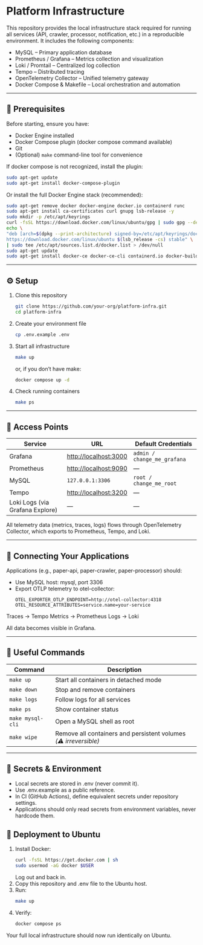 # Platform Infrastructure

This repository provides the local infrastructure stack required for running all services (API, crawler, processor, notification, etc.) in a reproducible environment.
It includes the following components:

* MySQL – Primary application database
* Prometheus / Grafana – Metrics collection and visualization
* Loki / Promtail – Centralized log collection
* Tempo – Distributed tracing
* OpenTelemetry Collector – Unified telemetry gateway
* Docker Compose & Makefile – Local orchestration and automation

---

## 🧱 Prerequisites

Before starting, ensure you have:
* Docker Engine installed
* Docker Compose plugin (docker compose command available)
* Git
* (Optional) `make` command-line tool for convenience

If docker compose is not recognized, install the plugin:
```bash
sudo apt-get update  
sudo apt-get install docker-compose-plugin
```

Or install the full Docker Engine stack (recommended):  
```bash
sudo apt-get remove docker docker-engine docker.io containerd runc  
sudo apt-get install ca-certificates curl gnupg lsb-release -y  
sudo mkdir -p /etc/apt/keyrings  
curl -fsSL https://download.docker.com/linux/ubuntu/gpg | sudo gpg --dearmor -o /etc/apt/keyrings/docker.gpg  
echo \  
"deb [arch=$(dpkg --print-architecture) signed-by=/etc/apt/keyrings/docker.gpg] \  
https://download.docker.com/linux/ubuntu $(lsb_release -cs) stable" \  
| sudo tee /etc/apt/sources.list.d/docker.list > /dev/null  
sudo apt-get update  
sudo apt-get install docker-ce docker-ce-cli containerd.io docker-buildx-plugin docker-compose-plugin -y
```
---

## ⚙️ Setup
1. Clone this repository
    ```bash
    git clone https://github.com/your-org/platform-infra.git
    cd platform-infra
    ```
2. Create your environment file
    ```bash
   cp .env.example .env
    ``` 
3. Start all infrastructure
    ```bash
    make up
    ``` 
   or, if you don’t have make:
    ```bash
    docker compose up -d
    ``` 
4. Check running containers
    ```bash
    make ps
    ``` 

---

## 🧩 Access Points
| Service                         | URL                                            | Default Credentials         |
| ------------------------------- | ---------------------------------------------- | --------------------------- |
| Grafana                         | [http://localhost:3000](http://localhost:3000) | `admin / change_me_grafana` |
| Prometheus                      | [http://localhost:9090](http://localhost:9090) | —                           |
| MySQL                           | `127.0.0.1:3306`                               | `root / change_me_root`     |
| Tempo                           | [http://localhost:3200](http://localhost:3200) | —                           |
| Loki Logs (via Grafana Explore) | —                                              | —                           |
All telemetry data (metrics, traces, logs) flows through OpenTelemetry Collector, which exports to Prometheus, Tempo, and Loki.

---

## 🧠 Connecting Your Applications
Applications (e.g., paper-api, paper-crawler, paper-processor) should:
* Use MySQL host: mysql, port 3306
* Export OTLP telemetry to otel-collector:
    ```
    OTEL_EXPORTER_OTLP_ENDPOINT=http://otel-collector:4318
    OTEL_RESOURCE_ATTRIBUTES=service.name=your-service
    ```
Traces → Tempo
Metrics → Prometheus
Logs → Loki

All data becomes visible in Grafana.

---

## 🧪 Useful Commands
| Command          | Description                                                      |
| ---------------- | ---------------------------------------------------------------- |
| `make up`        | Start all containers in detached mode                            |
| `make down`      | Stop and remove containers                                       |
| `make logs`      | Follow logs for all services                                     |
| `make ps`        | Show container status                                            |
| `make mysql-cli` | Open a MySQL shell as root                                       |
| `make wipe`      | Remove all containers and persistent volumes *(⚠️ irreversible)* |

---

## 🔐 Secrets & Environment
* Local secrets are stored in .env (never commit it).
* Use .env.example as a public reference.
* In CI (GitHub Actions), define equivalent secrets under repository settings.
* Applications should only read secrets from environment variables, never hardcode them.

## 🚀 Deployment to Ubuntu
1. Install Docker:
    ```bash
    curl -fsSL https://get.docker.com | sh
    sudo usermod -aG docker $USER
    ```
   Log out and back in.
2. Copy this repository and .env file to the Ubuntu host.
3. Run:
    ```bash
    make up
    ```
4. Verify:
    ```bash
    docker compose ps
    ```

Your full local infrastructure should now run identically on Ubuntu.